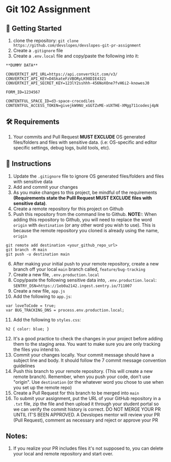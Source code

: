 # Git 102 Assignment

## 📣 Getting Started

1. clone the repository: `git clone https://github.com/devslopes/devslopes-git-pr-assignment`
2. Create a `.gitignore` file
3. Create a `.env.local` file and copy/paste the following into it:

```
**DUMMY DATA**

CONVERTKIT_API_URL=https://api.convertkit.com/v3/
CONVERTKIT_API_KEY=D4SkateFzVBORyLK98DIE4321
CONVERTKIT_API_SECRET_KEY=123lY2sshhh-456NoXOne7fvH6i2-knowesJ0

FORM_ID=1234567

CONTENTFUL_SPACE_ID=d3-space-crocodiles
CONTENTFUL_ACCESS_TOKEN=givejkW9NU_xGGTZxME-xUXTHE-XMgg711codesj4pN
```

## 🛠 Requirements

1. Your commits and Pull Request **MUST EXCLUDE** OS generated files/folders and files with sensitive data. (i.e: OS-specific and editor specific settings, debug logs, build tools, etc).

## 📝 Instructions

1. Update the `.gitignore` file to ignore OS generated files/folders and files with sensitive data
2. Add and commit your changes
3. As you make changes to this project, be mindful of the requirements **(Requirements state the Pulll Request MUST EXCLUDE files with sensitive data)**.
4. Create a remote repository for this project on Github
5. Push this repository from the command line to Github.
   **NOTE:**: When adding this repository to Github, you will need to replace the word `origin` with `destination` (or any other word you wish to use). This is because the remote repository you cloned is already using the name, `origin`

```
git remote add destination <your_github_repo_url>
git branch -M main
git push -u destination main
```

6. After making your initial push to your remote repository, create a new branch off your local `main` branch called, `feature/bug-tracking`
7. Create a new file, `.env.production.local`
8. Copy/paste the following sensitive data into, `.env.production.local`:
   `SENTRY_DSN=https://1eb0a2142.ingest.sentry.io/711007`
9. Create a new file, `app.js`
10. Add the following to `app.js`:

```
var loveToCode = true;
var BUG_TRACKING_DNS = process.env.production.local;
```

11. Add the following to `styles.css`:

```
h2 { color: blue; }
```
12. It's a good practice to check the changes in your project before adding them to the staging area. You want to make sure you are only tracking the files you intend to.
13. Commit your changes locally. Your commit message should have a subject line and body. It should follow the 7 commit message convention guidelines
14. Push this branch to your remote repository. (This will create a new remote branch). Remember, when you push your code, don't use "origin". Use `destination` (or the whatever word you chose to use when you set up the remote repo)
15. Create a Pull Request for this branch to be merged into `main`
16. To submit your assignment, put the URL of your GitHub repository in a `.txt` file, zip the file and then upload it through your student portal so we can verify the commit history is correct. DO NOT MERGE YOUR PR UNTIL IT'S BEEN APPROVED. A Devslopes mentor will review your PR (Pull Request), comment as necessary and reject or approve your PR


## Notes:
1. If you realize your PR includes files it's not supposed to, you can delete your local and remote repository and start over.
